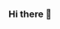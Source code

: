 ### Hi there 👋

<!--
**ruvencio/ruvencio** is a ✨ _special_ ✨ repository because its `README.md` (this file) appears on your GitHub profile.

Here are some ideas to get you started:

- 🔭 I’m currently working on a project to analyce a huge amount of information, i need a version control of all the release made it.
- 🌱 I’m currently learning how to use GitHub and how to evaluate a project using the VAN and Payback criteria.
- 👯 I’m looking to collaborate on any project management documentation and software to help do tracking.
- 🤔 I’m looking for help with how to use GitHub, I know, today I´m new in this tool...
- 💬 Ask me about project management, and do quotation to sell your services, I´m ready to help you!
- 📫 How to reach me: email me: a940006400@my.uvm.edu.mx
- 😄 Pronouns: He
- ⚡ Fun fact: I'm left-handed,  I just discovered my love for reading
-->
